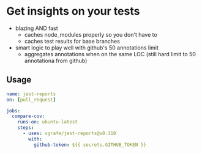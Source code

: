 # Get insights on your tests

- blazing AND fast
  - caches node_modules properly so you don't have to
  - caches test results for base branches
- smart logic to play well with github's 50 annotations limit
  - aggregates annotations when on the same LOC (still hard limit to 50 annotationa from github)

## Usage

```yml
name: jest-reports
on: [pull_request]

jobs:
  compare-cov:
    runs-on: ubuntu-latest
    steps:
      - uses: vgrafe/jest-reports@v0.110
        with:
          github-token: ${{ secrets.GITHUB_TOKEN }}
```
